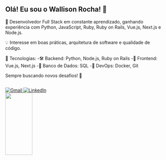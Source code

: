 ## Olá! Eu sou o Wallison Rocha! 👋

🚀 Desenvolvedor Full Stack em constante aprendizado, ganhando experiência com Python, JavaScript, Ruby, Ruby on Rails, Vue.js, Next.js e Node.js.

💡 Interesse em boas práticas, arquitetura de software e qualidade de código.

🔧 Tecnologias:
-🛠️ Backend: Python, Node.js, Ruby on Rails
-🎨 Frontend: Vue.js, Next.js
-💾 Banco de Dados: SQL
-🐳 DevOps: Docker, Git

Sempre buscando novos desafios! 🚀

  ##

 <div> 
  <a href="mailto:wallisonrocha99@gmail.com" target="_blank" rel="noopener noreferrer">
    <img src="https://img.shields.io/badge/Gmail-D14836?style=for-the-badge&logo=gmail&logoColor=white" alt="Gmail">
  </a>

  <a href="https://www.linkedin.com/in/wallisonrocha96/" target="_blank" rel="noopener noreferrer">
    <img src="https://img.shields.io/badge/-LinkedIn-%230077B5?style=for-the-badge&logo=linkedin&logoColor=white" alt="LinkedIn">
  </a>
</div>

<div align="left">
  <img width="41%" height="195px" src="https://github-readme-stats.vercel.app/api/top-langs/?username=WallisonR&layout=compact&hide_border=true&title_color=fb6f92&text_color=ffffff&bg_color=0d1117" />
 </div>
